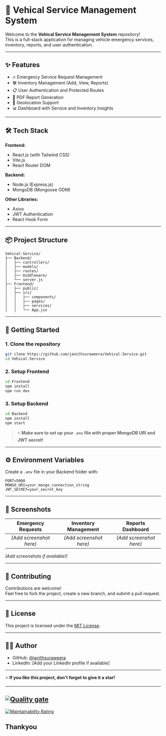 
# 🚗 Vehical Service Management System


Welcome to the **Vehical Service Management System** repository!  
This is a full-stack application for managing vehicle emergency services, inventory, reports, and user authentication.

---

## ✨ Features

- 🔥 Emergency Service Request Management
- 🛠️ Inventory Management (Add, View, Reports)
- 📋 User Authentication and Protected Routes
- 📄 PDF Report Generation
- 📍 Geolocation Support
- 📊 Dashboard with Service and Inventory Insights

---

## 🛠️ Tech Stack

**Frontend:**
- React.js (with Tailwind CSS)
- Vite.js
- React Router DOM

**Backend:**
- Node.js (Express.js)
- MongoDB (Mongoose ODM)

**Other Libraries:**
- Axios
- JWT Authentication
- React Hook Form

---

## 📦 Project Structure

```
Vehical-Service/
├── Backend/
│   ├── controllers/
│   ├── models/
│   ├── routes/
│   ├── middleware/
│   └── server.js
├── Frontend/
│   ├── public/
│   ├── src/
│   │   ├── components/
│   │   ├── pages/
│   │   ├── services/
│   │   └── App.jsx
```

---

## 🚀 Getting Started

### 1. Clone the repository
```bash
git clone https://github.com/janithsuraweera/Vehical-Service.git
cd Vehical-Service
```

### 2. Setup Frontend
```bash
cd Frontend
npm install
npm run dev
```

### 3. Setup Backend
```bash
cd Backend
npm install
npm start
```

> ⚡ **Make sure to set up your `.env` file with proper MongoDB URI and JWT secret!**

---

## ⚙️ Environment Variables

Create a `.env` file in your Backend folder with:

```
PORT=5000
MONGO_URI=your_mongo_connection_string
JWT_SECRET=your_secret_key
```

---

## 📸 Screenshots

| Emergency Requests | Inventory Management | Reports Dashboard |
| :-----------------: | :-------------------: | :---------------: |
| *(Add screenshot here)* | *(Add screenshot here)* | *(Add screenshot here)* |

_(Add screenshots if available!)_

---

## 🙌 Contributing

Contributions are welcome!  
Feel free to fork the project, create a new branch, and submit a pull request.

---

## 📜 License

This project is licensed under the [MIT License](LICENSE).

---

## 👨‍💻 Author

- GitHub: [@janithsuraweera](https://github.com/janithsuraweera)
- LinkedIn: [Add your LinkedIn profile if available]

---

⭐ **If you like this project, don't forget to give it a star!**

---

[![Quality gate](http://localhost:9000/api/project_badges/quality_gate?project=vehicleservice&token=sqb_03f7f4f4ddc2479966bd90ddd1b082db20521809)](http://localhost:9000/dashboard?id=vehicleservice)
---
[![Maintainability Rating](http://localhost:9000/api/project_badges/measure?project=vehicleservice&metric=software_quality_maintainability_rating&token=sqb_03f7f4f4ddc2479966bd90ddd1b082db20521809)](http://localhost:9000/dashboard?id=vehicleservice)


## Thankyou
